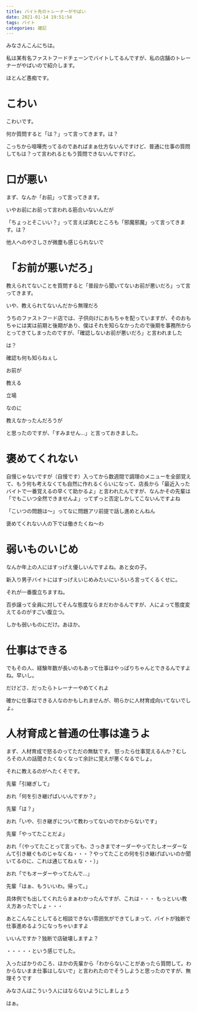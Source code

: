 ```yaml
---
title: バイト先のトレーナーがやばい
date: 2021-01-14 19:51:54
tags: バイト
categories: 雑記
---
```




みなさんこんにちは。

私は某有名ファストフードチェーンでバイトしてるんですが、私の店舗のトレーナーがやばいので紹介します。

ほとんど愚痴です。

# こわい

こわいです。

何か質問すると「は？」って言ってきます。は？

こっちから喧嘩売ってるのであればまぁ仕方ないんですけど、普通に仕事の質問してもは？って言われるともう質問できないんですけど。

# 口が悪い

まず、なんか「お前」って言ってきます。

いやお前にお前って言われる筋合いないんだが

「ちょっとそこいい？」って言えば済むところも「邪魔邪魔」って言ってきます。は？

他人へのやさしさが微塵も感じられないで

# 「お前が悪いだろ」

教えられてないことを質問すると「普段から聞いてないお前が悪いだろ」って言ってきます。

いや、教えられてないんだから無理だろ

うちのファストフード店では、子供向けにおもちゃを配っていますが、そのおもちゃには実は前期と後期があり、僕はそれを知らなかったので後期を事務所からとってきてしまったのですが、「確認しないお前が悪いだろ」と言われました

は？

確認も何も知らねぇし

お前が

教える

立場

なのに

教えなかったんだろうが

と思ったのですが、「すみません...」と言っておきました。

# 褒めてくれない

自慢じゃないですが（自慢です）入ってから数週間で調理のメニューを全部覚えて、もう何も考えなくても自然に作れるくらいになって、店長から「最近入ったバイトで一番覚えるの早くて助かるよ」と言われたんですが、なんかその先輩は「でもこいつ全然できませんよ」ってずっと否定しかしてこないんですよね

「こいつの問題は～」ってなに問題アリ前提で話し進めとんねん

褒めてくれない人の下では働きたくね～わ

# 弱いものいじめ

なんか年上の人にはすっげえ優しいんですよね。あと女の子。

新入り男子バイトにはすっげえいじめみたいにいろいろ言ってくるくせに。

それが一番腹立ちますね。

百歩譲って全員に対してそんな態度ならまだわかるんですが、人によって態度変えてるのがすごい腹立つ。

しかも弱いものにだけ。あほか。

# 仕事はできる

でもその人、経験年数が長いのもあって仕事はやっぱりちゃんとできるんですよね。早いし。

だけどさ、だったらトレーナーやめてくれよ

確かに仕事はできる人なのかもしれませんが、明らかに人材育成向いてないでしょ。

# 人材育成と普通の仕事は違うよ

まず、人材育成で怒るのってただの無駄です。
怒ったら仕事覚えるんか？むしろその人の話聞きたくなくなって余計に覚えが悪くなるでしょ。

それに教えるのがへたくそです。

先輩「引継ぎして」

おれ「何を引き継げばいいんですか？」

先輩「は？」

おれ「いや、引き継ぎについて教わってないのでわからないです」

先輩「やってたことだよ」

おれ「（やってたことって言っても、さっきまでオーダーやってたしオーダーなんて引き継ぐものじゃなくね・・・？やってたことの何を引き継げばいいのか聞いてるのに、これは通じてねぇな・・）」

おれ「でもオーダーやってたんで...」

先輩「はぁ、もういいわ。帰って。」

具体例でも出してくれたらまぁわかったんですが、これは・・・
もっといい教え方あったでしょ・・・

あとこんなことしてると相談できない雰囲気ができてしまって、バイトが独断で仕事進めるようになっちゃいますよ

いいんですか？独断で店破壊しますよ？

・・・・・という感じでした。

入ったばかりのころ、ほかの先輩から「わからないことがあったら質問して。わからないまま仕事はしないで」と言われたのでそうしようと思ったのですが、無理そうです

みなさんはこういう人にはならないようにしましょう

はぁ。